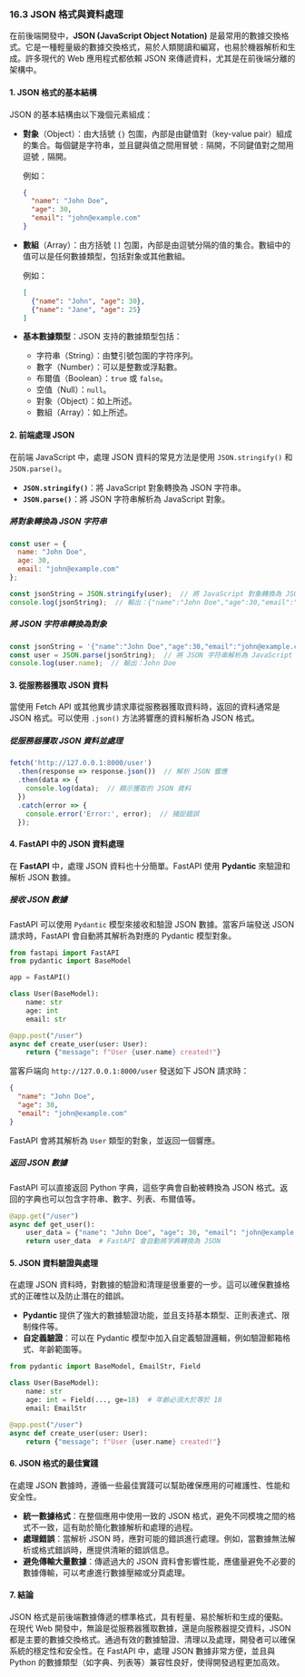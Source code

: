 ### **16.3 JSON 格式與資料處理**

在前後端開發中，**JSON (JavaScript Object Notation)** 是最常用的數據交換格式。它是一種輕量級的數據交換格式，易於人類閱讀和編寫，也易於機器解析和生成。許多現代的 Web 應用程式都依賴 JSON 來傳遞資料，尤其是在前後端分離的架構中。

#### **1. JSON 格式的基本結構**

JSON 的基本結構由以下幾個元素組成：

- **對象**（Object）：由大括號 `{}` 包圍，內部是由鍵值對（key-value pair）組成的集合。每個鍵是字符串，並且鍵與值之間用冒號 `:` 隔開，不同鍵值對之間用逗號 `,` 隔開。

  例如：
  ```json
  {
    "name": "John Doe",
    "age": 30,
    "email": "john@example.com"
  }
  ```

- **數組**（Array）：由方括號 `[]` 包圍，內部是由逗號分隔的值的集合。數組中的值可以是任何數據類型，包括對象或其他數組。

  例如：
  ```json
  [
    {"name": "John", "age": 30},
    {"name": "Jane", "age": 25}
  ]
  ```

- **基本數據類型**：JSON 支持的數據類型包括：
  - 字符串（String）：由雙引號包圍的字符序列。
  - 數字（Number）：可以是整數或浮點數。
  - 布爾值（Boolean）：`true` 或 `false`。
  - 空值（Null）：`null`。
  - 對象（Object）：如上所述。
  - 數組（Array）：如上所述。

#### **2. 前端處理 JSON**

在前端 JavaScript 中，處理 JSON 資料的常見方法是使用 `JSON.stringify()` 和 `JSON.parse()`。

- **`JSON.stringify()`**：將 JavaScript 對象轉換為 JSON 字符串。
- **`JSON.parse()`**：將 JSON 字符串解析為 JavaScript 對象。

##### **將對象轉換為 JSON 字符串**

```javascript
const user = {
  name: "John Doe",
  age: 30,
  email: "john@example.com"
};

const jsonString = JSON.stringify(user);  // 將 JavaScript 對象轉換為 JSON 字符串
console.log(jsonString);  // 輸出：{"name":"John Doe","age":30,"email":"john@example.com"}
```

##### **將 JSON 字符串轉換為對象**

```javascript
const jsonString = '{"name":"John Doe","age":30,"email":"john@example.com"}';
const user = JSON.parse(jsonString);  // 將 JSON 字符串解析為 JavaScript 對象
console.log(user.name);  // 輸出：John Doe
```

#### **3. 從服務器獲取 JSON 資料**

當使用 Fetch API 或其他異步請求庫從服務器獲取資料時，返回的資料通常是 JSON 格式。可以使用 `.json()` 方法將響應的資料解析為 JSON 格式。

##### **從服務器獲取 JSON 資料並處理**

```javascript
fetch('http://127.0.0.1:8000/user')
  .then(response => response.json())  // 解析 JSON 響應
  .then(data => {
    console.log(data);  // 顯示獲取的 JSON 資料
  })
  .catch(error => {
    console.error('Error:', error);  // 捕捉錯誤
  });
```

#### **4. FastAPI 中的 JSON 資料處理**

在 **FastAPI** 中，處理 JSON 資料也十分簡單。FastAPI 使用 **Pydantic** 來驗證和解析 JSON 數據。

##### **接收 JSON 數據**

FastAPI 可以使用 `Pydantic` 模型來接收和驗證 JSON 數據。當客戶端發送 JSON 請求時，FastAPI 會自動將其解析為對應的 Pydantic 模型對象。

```python
from fastapi import FastAPI
from pydantic import BaseModel

app = FastAPI()

class User(BaseModel):
    name: str
    age: int
    email: str

@app.post("/user")
async def create_user(user: User):
    return {"message": f"User {user.name} created!"}
```

當客戶端向 `http://127.0.0.1:8000/user` 發送如下 JSON 請求時：

```json
{
  "name": "John Doe",
  "age": 30,
  "email": "john@example.com"
}
```

FastAPI 會將其解析為 `User` 類型的對象，並返回一個響應。

##### **返回 JSON 數據**

FastAPI 可以直接返回 Python 字典，這些字典會自動被轉換為 JSON 格式。返回的字典也可以包含字符串、數字、列表、布爾值等。

```python
@app.get("/user")
async def get_user():
    user_data = {"name": "John Doe", "age": 30, "email": "john@example.com"}
    return user_data  # FastAPI 會自動將字典轉換為 JSON
```

#### **5. JSON 資料驗證與處理**

在處理 JSON 資料時，對數據的驗證和清理是很重要的一步。這可以確保數據格式的正確性以及防止潛在的錯誤。

- **Pydantic** 提供了強大的數據驗證功能，並且支持基本類型、正則表達式、限制條件等。
- **自定義驗證**：可以在 Pydantic 模型中加入自定義驗證邏輯，例如驗證郵箱格式、年齡範圍等。

```python
from pydantic import BaseModel, EmailStr, Field

class User(BaseModel):
    name: str
    age: int = Field(..., ge=18)  # 年齡必須大於等於 18
    email: EmailStr

@app.post("/user")
async def create_user(user: User):
    return {"message": f"User {user.name} created!"}
```

#### **6. JSON 格式的最佳實踐**

在處理 JSON 數據時，遵循一些最佳實踐可以幫助確保應用的可維護性、性能和安全性。

- **統一數據格式**：在整個應用中使用一致的 JSON 格式，避免不同模塊之間的格式不一致，這有助於簡化數據解析和處理的過程。
- **處理錯誤**：當解析 JSON 時，應對可能的錯誤進行處理。例如，當數據無法解析或格式錯誤時，應提供清晰的錯誤信息。
- **避免傳輸大量數據**：傳遞過大的 JSON 資料會影響性能，應儘量避免不必要的數據傳輸，可以考慮進行數據壓縮或分頁處理。

#### **7. 結論**

JSON 格式是前後端數據傳遞的標準格式，具有輕量、易於解析和生成的優點。在現代 Web 開發中，無論是從服務器獲取數據，還是向服務器提交資料，JSON 都是主要的數據交換格式。通過有效的數據驗證、清理以及處理，開發者可以確保系統的穩定性和安全性。在 FastAPI 中，處理 JSON 數據非常方便，並且與 Python 的數據類型（如字典、列表等）兼容性良好，使得開發過程更加高效。